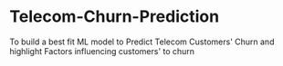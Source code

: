 # Telecom-Churn-Prediction
To build a best fit ML model to Predict Telecom Customers' Churn and highlight Factors influencing customers' to churn
